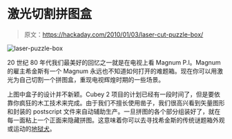 # 激光切割拼图盒

> 原文：<https://hackaday.com/2010/01/03/laser-cut-puzzle-box/>

![](img/58ebdcd81da93ce7ad5bf48126c631ea.png "laser-puzzle-box")

20 世纪 80 年代我们最美好的回忆之一就是在电视上看 Magnum P.I。Magnum 的雇主希金斯有一个 Magnum 永远也不知道如何打开的难题箱。现在你可以用激光为自己切割一个拼图盒，重现电视辉煌时期的一些场景。

上图中盒子的设计并不新颖。Cubey 2 项目的计划已经有一段时间了，但是要依靠你疯狂的木工技术来完成。由于我们不擅长使用凿子，我们很高兴看到矢量图形和封装的 postscript 文件来自动辅助生产。一旦拼图的各个部分组装好了，就在每一面粘上一个正面来隐藏拼图。这意味着你可以去寻找希金斯的传统谜题箱外观或运动的[地狱犬](http://commons.wikimedia.org/wiki/File:Hellraiser_Puzzle_Box.jpg)。